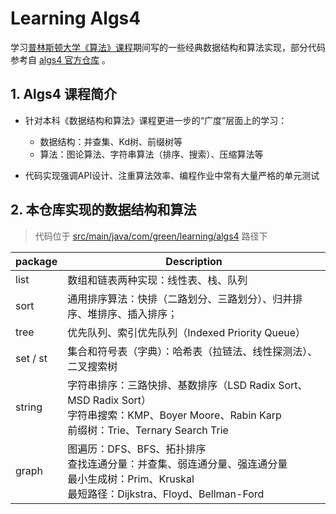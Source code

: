 # Learning Algs4

学习[普林斯顿大学《算法》课程](https://www.coursera.org/learn/algorithms-part1)期间写的一些经典数据结构和算法实现，部分代码参考自 [algs4 官方仓库](https://github.com/kevin-wayne/algs4) 。

## 1. Algs4 课程简介


* 针对本科《数据结构和算法》课程更进一步的“广度”层面上的学习：

  * 数据结构：并查集、Kd树、前缀树等
  * 算法：图论算法、字符串算法（排序、搜索）、压缩算法等
* 代码实现强调API设计、注重算法效率、编程作业中常有大量严格的单元测试

## 2. 本仓库实现的数据结构和算法

> 代码位于 [src/main/java/com/green/learning/algs4](https://github.com/fakeProgrammer0/learning-algs4/blob/master/src/main/java/com/green/learning/algs4) 路径下

| package  | Description                                                  |
| -------- | ------------------------------------------------------------ |
| list     | 数组和链表两种实现：线性表、栈、队列                         |
| sort     | 通用排序算法：快排（二路划分、三路划分）、归并排序、堆排序、插入排序； |
| tree     | 优先队列、索引优先队列（Indexed Priority Queue）             |
| set / st | 集合和符号表（字典）：哈希表（拉链法、线性探测法）、二叉搜索树 |
| string   | 字符串排序：三路快排、基数排序（LSD Radix Sort、MSD Radix Sort）<br/>字符串搜索：KMP、Boyer Moore、Rabin Karp<br/>前缀树：Trie、Ternary Search Trie |
| graph    | 图遍历：DFS、BFS、拓扑排序<br/>查找连通分量：并查集、弱连通分量、强连通分量<br/>最小生成树：Prim、Kruskal<br/>最短路径：Dijkstra、Floyd、Bellman-Ford |

